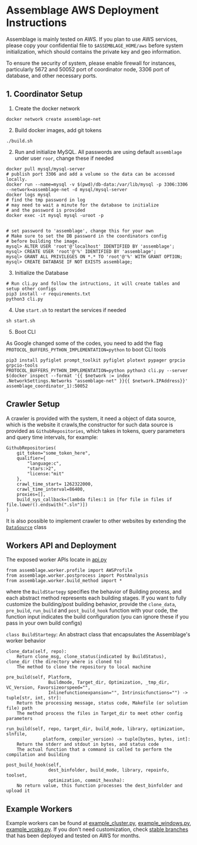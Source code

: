 # Assemblage AWS Deployment Instructions 

Assemblage is mainly tested on AWS. If you plan to use AWS services, please copy your confidential file to `$ASSEMBLAGE_HOME/aws` before system initialization, which should contains the private key and geo information.

To ensure the security of system, please enable firewall for instances, particularly 5672 and 50052 port of coordinator node, 3306 port of database, and other necessary ports.

## 1. Coordinator Setup

1. Create the docker network
```
docker network create assemblage-net
```

2. Build docker images, add git tokens
```
./build.sh
```

2. Run and initialize MySQL. All passwords are using default `assemblage` under user `roor`, change these if needed

```
docker pull mysql/mysql-server
# publish port 3306 and add a volume so the data can be accessed locally.
docker run --name=mysql -v $(pwd)/db-data:/var/lib/mysql -p 3306:3306 --network=assemblage-net -d mysql/mysql-server
docker logs mysql
# find the tmp password in log
# may need to wait a minute for the database to initialize
# and the password is provided
docker exec -it mysql mysql -uroot -p


# set password to 'assemblage', change this for your own
# Make sure to set the DB password in the coordinators config
# before building the image.
mysql> ALTER USER 'root'@'localhost' IDENTIFIED BY 'assemblage';
mysql> CREATE USER 'root'@'%' IDENTIFIED BY 'assemblage';
mysql> GRANT ALL PRIVILEGES ON *.* TO 'root'@'%' WITH GRANT OPTION;
mysql> CREATE DATABASE IF NOT EXISTS assemblage;
```

3. Initialize the Database
```
# Run cli.py and follow the intructions, it will create tables and setup other configs
pip3 install -r requirements.txt
python3 cli.py
```


4. Use `start.sh` to restart the services if needed
```
sh start.sh
```

5. Boot CLI

As Google changed some of the codes, you need to add the flag `PROTOCOL_BUFFERS_PYTHON_IMPLEMENTATION=python` to boot CLI tools

```
pip3 install pyfiglet prompt_toolkit pyfiglet plotext pypager grpcio grpcio-tools
PROTOCOL_BUFFERS_PYTHON_IMPLEMENTATION=python python3 cli.py --server $(docker inspect --format '{{ $network := index .NetworkSettings.Networks "assemblage-net" }}{{ $network.IPAddress}}'  assemblage_coordinator_1):50052
```

## Crawler Setup

A crawler is provided with the system, it need a object of data source, which is the website it crawls,the constructor for such data source is provided as `GithubRepositories`, which takes in tokens, query parameters and query time intervals, for example:

```
GithubRepositories(
    git_token="some_token_here",
    qualifier={
        "language:c",
        "stars:>2",
        "license:"mit"
    }, 
    crawl_time_start= 1262322000,
    crawl_time_interval=86400,
    proxies=[],
    build_sys_callback=(lambda files:1 in [for file in files if file.lower().endswith(".sln")])
)

```

It is also possible to implement crawler to other websites by extending the [`DataSource`](worker/scraper.py) class

## Workers API and Deployment

The exposed worker APIs locate in [api.py](api.py)

```
from assemblage.worker.profile import AWSProfile
from assemblage.worker.postprocess import PostAnalysis
from assemblage.worker.build_method import *
```

where the `BuildStartegy` specifies the behavior of Building process, and each abstract method represents each building stages. If you want to fully customize the building/post building behavior, provide the `clone_data`, `pre_build`, `run_build` and `post_build_hook` function with your code, the function input indicates the build configuration (you can ignore these if you pass in your own build configs)

`class BuildStartegy`: An abstract class that encapsulates the Assemblage's worker behavior

    clone_data(self, repo):
        Return clone_msg, clone_status(indicated by BuildStatus), clone_dir (the directory where is cloned to)
        The method to clone the repository to local machine

    pre_build(self, Platform,
                    Buildmode, Target_dir, Optimization, _tmp_dir, VC_Version, Favorsizeorspeed="",
                    Inlinefunctionexpansion="", Intrinsicfunctions="") -> tuple[str, int, str]:
        Return the processing message, status code, Makefile (or solution file) path
        The method process the files in Target_dir to meet other config parameters

    run_build(self, repo, target_dir, build_mode, library, optimization, slnfile,
                  platform, compiler_version) -> tuple[bytes, bytes, int]:
        Return the stderr and stdout in bytes, and status code
        The actual function that a command is called to perform the compilation and building
    
    post_build_hook(self,
                    dest_binfolder, build_mode, library, repoinfo, toolset,
                    optimization, commit_hexsha):
        No return value, this function processes the dest_binfolder and upload it



## Example Workers

Example workers can be found at [example_cluster.py](../example_cluster.py), [example_windows.py](../example_windows.py), [example_vcpkg.py](../example_vcpkg.py).
If you don't need customization, check [stable branches](https://github.com/harp-lab/Assemblage/branches) that has been deployed and tested on AWS for months.

